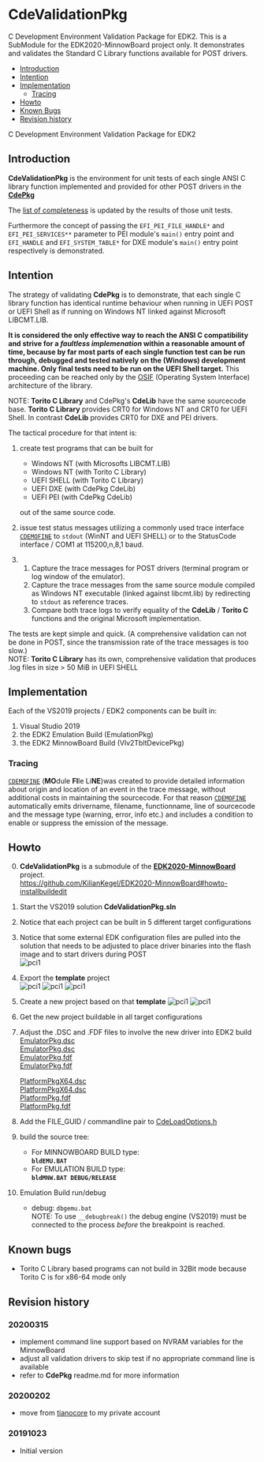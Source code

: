# CdeValidationPkg
C Development Environment Validation Package for EDK2. This is a SubModule for the EDK2020-MinnowBoard project only. It demonstrates and validates the Standard C Library functions available for POST drivers. 
* [Introduction](README.md#introduction)
* [Intention](README.md#intention)
* [Implementation](README.md#implementation)
  * [Tracing](README.md#tracing)
* [Howto](README.md#howto)
* [Known Bugs](README.md#known-bugs)
* [Revision history](README.md#revision-history)

C Development Environment Validation Package for EDK2

## Introduction
**CdeValidationPkg** is the environment for unit tests  of each single ANSI C library function
implemented and provided for other POST drivers in the [**CdePkg**](https://github.com/KilianKegel/CdePkg/blob/master/README.md#cdepkg)

The [list of completeness](https://github.com/KilianKegel/CdePkg/blob/master/implemented.md#validation-status) is updated
by the results of those unit tests.

Furthermore the concept of passing the `EFI_PEI_FILE_HANDLE*` and `EFI_PEI_SERVICES**` parameter to PEI
module's `main()` entry point and `EFI_HANDLE` and `EFI_SYSTEM_TABLE*` for DXE module's `main()` entry point respectively is
demonstrated.

## Intention
The strategy of validating **CdePkg** is to demonstrate, that each single C library function has identical runtime behaviour
when running in UEFI POST or UEFI Shell as if running on Windows NT linked against Microsoft LIBCMT.LIB.

**It is considered the only effective way to reach the ANSI C compatibility and strive for a *faultless implemenation*
within a reasonable amount of time, because by far most parts of each single function test can be run through, debugged and tested natively on the (Windows) development machine. Only final tests need to be run on the UEFI Shell target.**
This proceeding can be reached only by the [OSIF](https://github.com/KilianKegel/CdePkg/blob/master/README.md#interface-architecture) (Operating System Interface) architecture of the library.

NOTE: **Torito C Library** and CdePkg's **CdeLib** have the same sourcecode base. **Torito C Library**
provides CRT0 for Windows NT and CRT0 for UEFI Shell. In contrast **CdeLib**  provides CRT0 for DXE and PEI
drivers.

The tactical procedure for that intent is:
1.  create test programs that can be built for 
    * Windows NT (with Microsofts LIBCMT.LIB)
    * Windows NT (with Torito C Library)
    * UEFI SHELL (with Torito C Library)
    * UEFI DXE (with CdePkg CdeLib)
    * UEFI PEI (with CdePkg CdeLib)
    
    out of the same source code.
    
2.  issue test status messages utilizing a commonly used trace interface [`CDEMOFINE`](https://github.com/KilianKegel/CdePkg/blob/master/Include/CDE.h#L51) to 
    `stdout` (WinNT and UEFI SHELL) or to the StatusCode interface / COM1 at 115200,n,8,1 baud.
    
3.  
    1. Capture the trace messages for POST drivers (terminal program or log window of the emulator).
    2. Capture the trace messages from the same source module compiled as Windows NT executable (linked against libcmt.lib)
        by redirecting to `stdout` as reference traces.
    3. Compare both trace logs to verify equality of the **CdeLib** / **Torito C** functions and the original Microsoft implementation.

The tests are kept simple and quick. (A comprehensive validation can not be done in POST, since the
transmission rate of the trace messages is too slow.)<br>
NOTE: **Torito C Library** has its own, comprehensive validation that produces .log files in size > 50 MiB in UEFI SHELL

## Implementation
Each of the VS2019 projects / EDK2 components can be built in:

1. Visual Studio 2019
2. the EDK2 Emulation Build (EmulationPkg)
3. the EDK2 MinnowBoard Build (Vlv2TbltDevicePkg)

### Tracing
 [`CDEMOFINE`](https://github.com/KilianKegel/CdePkg/blob/master/Include/CDE.h#L51) (**MO**dule **FI**le Li**NE**)was created to provide
 detailed information about origin and location of an event in the trace message, without additional costs
 in maintaining the sourcecode. For that reason [`CDEMOFINE`](https://github.com/KilianKegel/CdePkg/blob/master/Include/CDE.h#L51) automatically emits drivername, filename, functionname, line of sourcecode and the message type 
 (warning, error, info  etc.) and includes a condition to enable or suppress the emission of the message.

## Howto
0. **CdeValidationPkg** is a submodule of the [**EDK2020-MinnowBoard**](https://github.com/KilianKegel/EDK2020-MinnowBoard.git) project.<br> https://github.com/KilianKegel/EDK2020-MinnowBoard#howto-installbuildedit
1. Start the VS2019 solution **CdeValidationPkg.sln**
2. Notice that each project can be built in 5 different target configurations 
3. Notice that some external EDK configuration files are pulled into the solution that needs to be adjusted
   to place driver binaries into the flash image and to start drivers during POST<br>
  ![pci1](https://raw.githubusercontent.com/KilianKegel/pictures/master/Untitled.png)
4. Export the **template** project<br>
   ![pci1](https://raw.githubusercontent.com/KilianKegel/pictures/master/Untitled2.png)
   ![pci1](https://raw.githubusercontent.com/KilianKegel/pictures/master/Untitled3.png)
   ![pci1](https://raw.githubusercontent.com/KilianKegel/pictures/master/Untitled4.png)
5. Create a new project based on that **template**
   ![pci1](https://raw.githubusercontent.com/KilianKegel/pictures/master/Untitled5.png)
   ![pci1](https://raw.githubusercontent.com/KilianKegel/pictures/master/Untitled6.png)
6. Get the new project buildable in all target configurations
7. Adjust the .DSC and .FDF files to involve the new driver into EDK2 build<br>
   [EmulatorPkg.dsc](https://github.com/KilianKegel/EDK2020-MinnowBoard/blob/master/overrides/EmulatorPkg/EmulatorPkg.dsc#L269)<br>
   [EmulatorPkg.dsc](https://github.com/KilianKegel/EDK2020-MinnowBoard/blob/master/overrides/EmulatorPkg/EmulatorPkg.dsc#L316)<br>
   [EmulatorPkg.fdf](https://github.com/KilianKegel/EDK2020-MinnowBoard/blob/master/overrides/EmulatorPkg/EmulatorPkg.fdf#L118)<br>
   [EmulatorPkg.fdf](https://github.com/KilianKegel/EDK2020-MinnowBoard/blob/master/overrides/EmulatorPkg/EmulatorPkg.fdf#L155)<br>

   [PlatformPkgX64.dsc](https://github.com/KilianKegel/EDK2020-MinnowBoard/blob/master/overrides/edk2-platforms/PlatformPkgX64.dsc#L745)<br>
   [PlatformPkgX64.dsc](https://github.com/KilianKegel/EDK2020-MinnowBoard/blob/master/overrides/edk2-platforms/PlatformPkgX64.dsc#L910)<br>
   [PlatformPkg.fdf](https://github.com/KilianKegel/EDK2020-MinnowBoard/blob/master/overrides/edk2-platforms/PlatformPkg.fdf#L337)<br>
   [PlatformPkg.fdf](https://github.com/KilianKegel/EDK2020-MinnowBoard/blob/master/overrides/edk2-platforms/PlatformPkg.fdf#L435)<br>
8. Add the FILE_GUID / commandline pair to [CdeLoadOptions.h](https://github.com/KilianKegel/CdePkg/blob/master/Include/CdeLoadOptions.h)
6. build the source tree:
    * For MINNOWBOARD BUILD type:<br>**`bldEMU.BAT`**
    * For  EMULATION  BUILD type:<br>**`bldMNW.BAT DEBUG/RELEASE`**
7. Emulation Build run/debug
    * debug: `dbgemu.bat`<br>
      NOTE: To use `__debugbreak()` the debug engine (VS2019) must be connected to the process *before*
            the breakpoint is reached.

  
## Known bugs
* Torito C Library based programs can not build in 32Bit mode because Torito C is for x86-64
  mode only

## Revision history
### 20200315
* implement command line support based on NVRAM variables for the MinnowBoard
* adjust all validation drivers to skip test if no appropriate command line is available
* refer to **CdePkg** readme.md for more information

### 20200202
* move from [tianocore](https://github.com/tianocore/edk2-staging/tree/CdePkg) to my private account 

### 20191023
* Initial version


